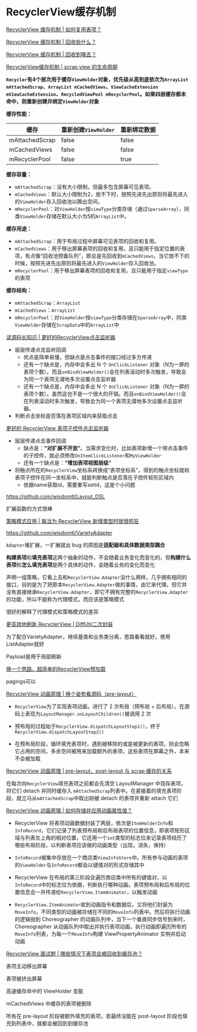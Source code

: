 # RecyclerView缓存机制

[RecyclerView 缓存机制 | 如何复用表项？](https://juejin.cn/post/6844903778303344647)

[RecyclerView 缓存机制 | 回收些什么？](https://juejin.cn/post/6844903778303361038)

[RecyclerView 缓存机制 | 回收到哪去？](https://juejin.cn/post/6844903778307538958)

[RecyclerView缓存机制 | scrap view 的生命周期](https://juejin.cn/post/6844903780006264845)

**`Recycler`有4个层次用于缓存`ViewHolder`对象，优先级从高到底依次为`ArrayList mAttachedScrap`、`ArrayList mCachedViews`、`ViewCacheExtension mViewCacheExtension`、`RecycledViewPool mRecyclerPool`。如果四层缓存都未命中，则重新创建并绑定`ViewHolder`对象**

**缓存性能：**

| 缓存             | 重新创建`ViewHolder` | 重新绑定数据 |
| -------------- | ---------------- | ------ |
| mAttachedScrap | false            | false  |
| mCachedViews   | false            | false  |
| mRecyclerPool  | false            | true   |

**缓存容量：**

- `mAttachedScrap`：没有大小限制，但最多包含屏幕可见表项。
- `mCachedViews`：默认大小限制为2，放不下时，按照先进先出原则将最先进入的`ViewHolder`存入回收池以腾出空间。
- `mRecyclerPool`：对`ViewHolder`按`viewType`分类存储（通过`SparseArray`），同类`ViewHolder`存储在默认大小为5的`ArrayList`中。

**缓存用途：**

- `mAttachedScrap`：用于布局过程中屏幕可见表项的回收和复用。
- `mCachedViews`：用于移出屏幕表项的回收和复用，且只能用于指定位置的表项，有点像“回收池预备队列”，即总是先回收到`mCachedViews`，当它放不下的时候，按照先进先出原则将最先进入的`ViewHolder`存入回收池。
- `mRecyclerPool`：用于移出屏幕表项的回收和复用，且只能用于指定`viewType`的表项

**缓存结构：**

- `mAttachedScrap`：`ArrayList`
- `mCachedViews`：`ArrayList`
- `mRecyclerPool`：对`ViewHolder`按`viewType`分类存储在`SparseArray`中，同类`ViewHolder`存储在`ScrapData`中的`ArrayList`中

[读源码长知识 | 更好的RecyclerView点击监听器](https://juejin.cn/post/6844903862361391117)

+ 层层传递点击监听回调
  + 优点是简单易懂，但缺点是点击事件的接口经过多方传递
  + 还有一个缺点是，内存中会多出 N 个 `OnClickListener` 对象（N为一屏的表项个数）。而且`onBindViewHolder()`会在列表滚动时多次触发，导致会为同一个表项无谓地多次设置点击监听器
  + 还有一个缺点是，内存中会多出 N 个 `OnClickListener` 对象（N为一屏的表项个数）。虽然这也不是一个很大的开销。而且`onBindViewHolder()`会在列表滚动时多次触发，导致会为同一个表项无谓地多次设置点击监听器。
+ 判断点击坐标是否落在表项区域内来获取点击

[更好的 RecyclerView 表项子控件点击监听器](https://juejin.cn/post/6881427923316768776)

+ 层层传递点击事件回调
  + 缺点是：**“对扩展不开放”**。当需求变化时，比如表项新增一个带点击事件的子控件，就必须修改`OnItemClickListener`和`MyViewHolder`
  + 还有一个缺点是：**“增加表项视图层级”**
+ 将触点所在的`RecyclerView`坐标系转换成“表项坐标系”，得到的触点坐标就和表项子控件在同一坐标系中，就能判断触点是否落在子控件矩形区域内
  + 依据name获取id，需要重写setid，这是个小问题

https://github.com/wisdomtl/Layout_DSL

扩展函数的方式很棒

[策略模式应用 | 每当为 RecyclerView 新增类型时就很抓狂](https://juejin.cn/post/6876967151975006221#heading-3)

https://github.com/wisdomtl/VarietyAdapter

`Adapter`难扩展，一扩展就出 bug 的原因是**适配器和具体数据类型耦合**

**构建表项**和**填充表项**这两个抽象的动作，不会随着业务变化而变化的，但**构建什么表项**和**怎么填充表项**是两个具体的动作，会随着业务的变化而变化

声明一组策略，它看上去和`RecyclerView.Adapter`没什么两样，几乎拥有相同的接口，目的是为了把原本`RecyclerView.Adapter`做的事情，由它来代理。但它并没有直接继承`RecyclerView.Adapter`，即它不拥有完整的`RecyclerView.Adapter`的功能，所以不能称为代理模式，而应该是策略模式

很好的解释了代理模式和策略模式的差异

[更高效地刷新 RecyclerView | DiffUtil二次封装](https://juejin.cn/post/6882531923537707015#heading-4)

为了配合VarietyAdapter，继续基类和业务类分离，思路看看就好。使用ListAdapter就好

Payload是用于局部刷新

[换一个思路，超简单的RecyclerView预加载](https://juejin.cn/post/6885146484791050247)

pagings可以

[RecyclerView 动画原理 | 换个姿势看源码（pre-layout）](https://juejin.cn/post/6890288761783975950)

+ `RecyclerView`为了实现表项动画，进行了 2 次布局（预布局 + 后布局），在源码上表现为`LayoutManager.onLayoutChildren()`被调用 2 次

+ 预布局的过程始于`RecyclerView.dispatchLayoutStep1()`，终于`RecyclerView.dispatchLayoutStep2()`

+ 在预布局阶段，循环填充表项时，遇到被移除的或是被更新的表项，则会忽略它占用的空间，多余空间被用来加载额外的表项，这些表项在屏幕之外，本来不会被加载

[RecyclerView 动画原理 | pre-layout，post-layout 与 scrap 缓存的关系](https://juejin.cn/post/6892809944702124045)

在每次向`RecyclerView`填充表项之前都会先清空 LayoutManager 中现存表项，将它们 detach 并同时缓存入 `mAttachedScrap`列表中。在紧接着的填充表项阶段，就立马从`mAttachedScrap`中取出刚被 detach 的表项并重新 attach 它们

[RecyclerView 动画原理 | 如何存储并应用动画属性值？](https://juejin.cn/post/6895523568025600014)

+ RecyclerView 将表项动画数据封装了两层，依次是`ItemHolderInfo`和`InfoRecord`，它们记录了列表预布局和后布局表项的位置信息，即表项矩形区域与列表左上角的相对位置，它还用一个`int`类型的标志位来记录表项经历了哪些布局阶段，以判断表项应该做的动画类型（出现，消失，保持）

+ `InfoRecord`被集中存放在一个商店类`ViewInfoStore`中。所有参与动画的表项的`ViewHolder`与`InfoRecord`都会以键值对的形式存储其中

+ RecyclerView 在布局的第三阶段会遍历商店类中所有的键值对，以`InfoRecord`中的标志位为依据，判断执行哪种动画。表项预布局和后布局的位置信息会一并传递给`RecyclerView.ItemAnimator`，以触发动画

+ `RecyclerView.ItemAnimator`收到动画指令和数据后，又将他们封装为`MoveInfo`，不同类型的动画被存储在不同的`MoveInfo`列表中。然后将执行动画的逻辑抛到 Choreographer 的动画队列中，当下一个垂直同步信号到来时，Choreographer 从动画队列中取出并执行表项动画，执行动画即遍历所有的`MoveInfo`列表，为每一个`MoveInfo`构建 ViewPropertyAnimator 实例并启动动画

[RecyclerView 面试题 | 哪些情况下表项会被回收到缓存池？](https://juejin.cn/post/6930412704578404360/)

表项主动移出屏幕

表项被挤出屏幕

高速缓存命中的 ViewHolder 变脏

mCachedViews 中缓存的表项被删除

所有在 pre-layout 阶段被额外填充的表项，若最终没能在 post-layout 阶段也填充到列表中，就都会被回到到缓存池